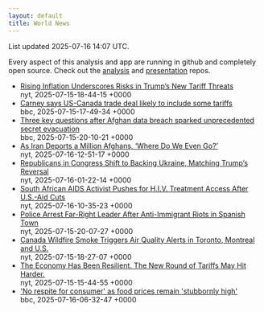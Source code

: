 ```yaml
---
layout: default
title: World News
---
```


<div markdown="0">
<div class="byline small text-muted">List updated <span class="datetime">2025-07-16 14:07 UTC</span>.</div>

<p>Every aspect of this analysis and app are running in github and completely open source. Check out the <a href="https://github.com/Castro-Media/Analysis">analysis</a> and <a href="https://github.com/Castro-Media/TopStoryReview.com">presentation</a> repos.</p>
<ul>
<li><a href='https://www.nytimes.com/2025/07/15/us/politics/trump-tariffs-inflation.html'>Rising Inflation Underscores Risks in Trump&#8217;s New Tariff Threats</a><div class='byline small text-muted'>nyt, <span class="datetime">2025-07-15-18-44-15 +0000</span></div></li>
<li><a href='https://www.bbc.com/news/articles/c0q82qqxegno'>Carney says US-Canada trade deal likely to include some tariffs</a><div class='byline small text-muted'>bbc, <span class="datetime">2025-07-15-17-49-34 +0000</span></div></li>
<li><a href='https://www.bbc.com/news/articles/c9w12kdg5zko'>Three key questions after Afghan data breach sparked unprecedented secret evacuation</a><div class='byline small text-muted'>bbc, <span class="datetime">2025-07-15-20-10-21 +0000</span></div></li>
<li><a href='https://www.nytimes.com/2025/07/16/world/middleeast/iran-deportations-afghanistan.html'>As Iran Deports a Million Afghans, &#8216;Where Do We Even Go?&#8217;</a><div class='byline small text-muted'>nyt, <span class="datetime">2025-07-16-12-51-17 +0000</span></div></li>
<li><a href='https://www.nytimes.com/2025/07/15/us/politics/ukraine-republicans-trump.html'>Republicans in Congress Shift to Backing Ukraine, Matching Trump&#8217;s Reversal</a><div class='byline small text-muted'>nyt, <span class="datetime">2025-07-16-01-22-14 +0000</span></div></li>
<li><a href='https://www.nytimes.com/2025/07/14/health/south-africa-aids-hiv-trump-funding-cuts.html'>South African AIDS Activist Pushes for H.I.V. Treatment Access After U.S.-Aid Cuts</a><div class='byline small text-muted'>nyt, <span class="datetime">2025-07-16-10-35-23 +0000</span></div></li>
<li><a href='https://www.nytimes.com/2025/07/15/world/europe/torre-pacheco-spain-anti-immigrant-riots-arrest.html'>Police Arrest Far-Right Leader After Anti-Immigrant Riots in Spanish Town</a><div class='byline small text-muted'>nyt, <span class="datetime">2025-07-15-20-07-27 +0000</span></div></li>
<li><a href='https://www.nytimes.com/2025/07/14/world/canada/canada-wildfire-smoke-manitoba-toronto-us.html'>Canada Wildfire Smoke Triggers Air Quality Alerts in Toronto, Montreal and U.S.</a><div class='byline small text-muted'>nyt, <span class="datetime">2025-07-15-18-27-07 +0000</span></div></li>
<li><a href='https://www.nytimes.com/2025/07/14/us/politics/tariff-threats-us-economy.html'>The Economy Has Been Resilient. The New Round of Tariffs May Hit Harder.</a><div class='byline small text-muted'>nyt, <span class="datetime">2025-07-15-15-44-55 +0000</span></div></li>
<li><a href='https://www.bbc.com/news/articles/c0q82xqv0y8o'>'No respite for consumer' as food prices remain 'stubbornly high'</a><div class='byline small text-muted'>bbc, <span class="datetime">2025-07-16-06-32-47 +0000</span></div></li>
</ul>
</div>

